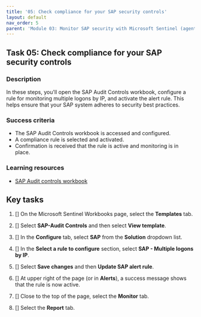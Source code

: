 ```yaml
---
title: '05: Check compliance for your SAP security controls'
layout: default
nav_order: 5
parent: 'Module 03: Monitor SAP security with Microsoft Sentinel (agent-based)'
---
```


## Task 05: Check compliance for your SAP security controls

### Description

In these steps, you'll open the SAP Audit Controls workbook, configure a rule for monitoring multiple logons by IP, and activate the alert rule. This helps ensure that your SAP system adheres to security best practices.

### Success criteria

- The SAP Audit Controls workbook is accessed and configured.
- A compliance rule is selected and activated.
- Confirmation is received that the rule is active and monitoring is in place.

### Learning resources

- [SAP Audit controls workbook](https://learn.microsoft.com/en-us/azure/sentinel/sap/sap-audit-controls-workbook)

## Key tasks

1. [] On the Microsoft Sentinel Workbooks page, select the **Templates** tab.

1. [] Select **SAP-Audit Controls** and then select **View template**.

1. [] In the **Configure** tab, select **SAP** from the **Solution** dropdown list.

1. [] In the **Select a rule to configure** section, select **SAP - Multiple logons by IP**.

1. [] Select **Save changes** and then **Update SAP alert rule**.

1. [] At upper right of the page (or in **Alerts**), a success message shows that the rule is now active.

1. [] Close to the top of the page, select the **Monitor** tab. 

1. [] Select the **Report** tab.
